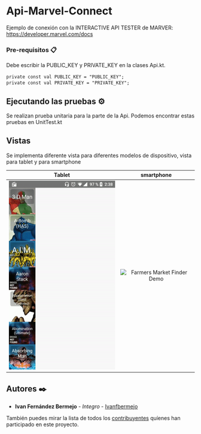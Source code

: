 # Api-Marvel-Connect

Ejemplo de conexión con la INTERACTIVE API TESTER de MARVER: https://developer.marvel.com/docs


### Pre-requisitos 📋

Debe escribir la PUBLIC_KEY y PRIVATE_KEY en la clases Api.kt.

```
private const val PUBLIC_KEY = "PUBLIC_KEY";
private const val PRIVATE_KEY = "PRIVATE_KEY";
```

## Ejecutando las pruebas ⚙️

Se realizan prueba unitaria para la parte de la Api. Podemos encontrar estas pruebas en UnitTest.kt

## Vistas

Se implementa diferente vista para diferentes modelos de dispositivo, vista para tablet y para smartphone

| Tablet | smartphone |
| :---: | :---: | 
| ![Farmers Market Finder Demo](demo/tablet.gif) | ![Farmers Market Finder Demo](demo/telefono.gif) |

## Autores ✒️

* **Ivan Fernández Bermejo** - *Integro* - [Ivanfbermejo](https://github.com/Ivanfbermejo)

También puedes mirar la lista de todos los [contribuyentes](https://github.com/your/project/contributors) quíenes han participado en este proyecto.
